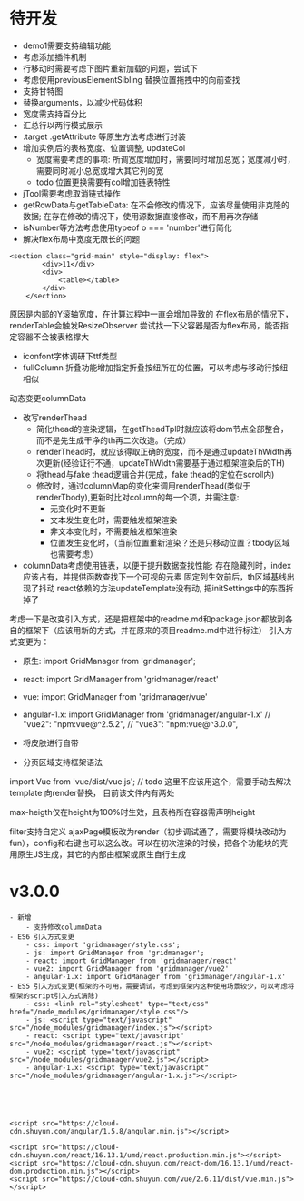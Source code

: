 # 待开发
- demo1需要支持编辑功能
- 考虑添加插件机制
- 行移动时需要考虑下图片重新加载的问题，尝试下
- 考虑使用previousElementSibling 替换位置拖拽中的向前查找
- 支持甘特图
- 替换arguments，以减少代码体积
- 宽度需支持百分比
- 汇总行以两行模式展示
- .target .getAttribute 等原生方法考虑进行封装
- 增加实例后的表格宽度、位置调整, updateCol
    - 宽度需要考虑的事项: 所调宽度增加时，需要同时增加总宽；宽度减小时，需要同时减小总宽或增大其它列的宽
    - todo 位置更换需要有col增加链表特性
- jTool需要考虑取消链式操作
- getRowData与getTableData: 在不会修改的情况下，应该尽量使用非克隆的数据; 在存在修改的情况下，使用源数据直接修改，而不用再次存储
- isNumber等方法考虑使用typeof o === 'number'进行简化
- 解决flex布局中宽度无限长的问题
```
<section class="grid-main" style="display: flex">
		<div>11</div>
		<div>
			<table></table>
		</div>
	</section>
```
原因是内部的Y滚轴宽度，在计算过程中一直会增加导致的
在flex布局的情况下，renderTable会触发ResizeObserver
尝试找一下父容器是否为flex布局，能否指定容器不会被表格撑大
- iconfont字体调研下ttf类型
- fullColumn 折叠功能增加指定折叠按纽所在的位置，可以考虑与移动行按纽相似

动态变更columnData
- 改写renderThead
    - 简化thead的渲染逻辑，在getTheadTpl时就应该将dom节点全部整合，而不是先生成干净的th再二次改造。（完成）
    - renderThead时，就应该得取正确的宽度，而不是通过updateThWidth再次更新(经验证行不通，updateThWidth需要基于通过框架渲染后的TH)
    - 将thead与fake thead逻辑合并(完成，fake thead的定位在scroll内)
    - 修改时，通过columnMap的变化来调用renderThead(类似于renderTbody),更新时比对column的每一个项，并需注意:
        - 无变化时不更新
        - 文本发生变化时，需要触发框架渲染
        - 非文本变化时，不需要触发框架渲染
        - 位置发生变化时，（当前位置重新渲染？还是只移动位置？tbody区域也需要考虑）
- columnData考虑使用链表，以便于提升数据查找性能: 存在隐藏列时，index应该占有，并提供函数查找下一个可视的元素
固定列生效前后，th区域基线出现了抖动
react依赖的方法updateTemplate没有动, 把initSettings中的东西拆掉了

考虑一下是改变引入方式，还是把框架中的readme.md和package.json都放到各自的框架下（应该用新的方式，并在原来的项目readme.md中进行标注）
引入方式变更为：
- 原生: import GridManager from 'gridmanager';
- react: import GridManager from 'gridmanager/react'
- vue: import GridManager from 'gridmanager/vue'
- angular-1.x: import GridManager from 'gridmanager/angular-1.x'
//        "vue2": "npm:vue@^2.5.2",
//        "vue3": "npm:vue@^3.0.0",

- 将皮肤进行自带
- 分页区域支持框架语法

import Vue from 'vue/dist/vue.js'; // todo 这里不应该用这个，需要手动去解决 template 向render替换， 目前该文件内有两处

max-heigth仅在height为100%时生效，且表格所在容器需声明height

filter支持自定义
ajaxPage模板改为render（初步调试通了，需要将模块改动为fun），config和右键也可以这么改。可以在初次渲染的时候，把各个功能块的壳用原生JS生成，其它的内部由框架或原生自行生成
# v3.0.0
    - 新增
        - 支持修改columnData
    - ES6 引入方式变更
        - css: import 'gridmanager/style.css';
        - js: import GridManager from 'gridmanager';
        - react: import GridManager from 'gridmanager/react'
        - vue2: import GridManager from 'gridmanager/vue2'
        - angular-1.x: import GridManager from 'gridmanager/angular-1.x'
    - ES5 引入方式变更(框架的不可用，需要调试，考虑到框架内这种使用场景较少，可以考虑将框架的script引入方式清除)
        - css: <link rel="stylesheet" type="text/css" href="/node_modules/gridmanager/style.css"/> 
        - js: <script type="text/javascript" src="/node_modules/gridmanager/index.js"></script>
        - react: <script type="text/javascript" src="/node_modules/gridmanager/react.js"></script>
        - vue2: <script type="text/javascript" src="/node_modules/gridmanager/vue2.js"></script>
        - angular-1.x: <script type="text/javascript" src="/node_modules/gridmanager/angular-1.x.js"></script>
        
        
        
        
        
	<script src="https://cloud-cdn.shuyun.com/angular/1.5.8/angular.min.js"></script>
	
	<script src="https://cloud-cdn.shuyun.com/react/16.13.1/umd/react.production.min.js"></script>
	<script src="https://cloud-cdn.shuyun.com/react-dom/16.13.1/umd/react-dom.production.min.js"></script>
	<script src="https://cloud-cdn.shuyun.com/vue/2.6.11/dist/vue.min.js"></script>
